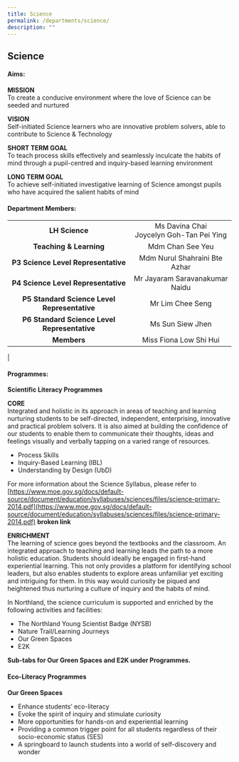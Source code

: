 ```yaml
---
title: Science
permalink: /departments/science/
description: ""
---
```

## Science
#### **Aims:**
**MISSION**<br>
To create a conducive environment where the love of Science can be seeded and nurtured

**VISION**<br>
Self-initiated Science learners who are innovative problem solvers, able to contribute to Science & Technology

**SHORT TERM GOAL**<br>
To teach process skills effectively and seamlessly inculcate the habits of mind through a pupil-centred and inquiry-based learning environment

**LONG TERM GOAL**<br>
To achieve self-initiated investigative learning of Science amongst pupils who have acquired the salient habits of mind

#### **Department Members:**

|  |  |
|:---:|:---:|
| **LH Science** | Ms Davina Chai<br>Joycelyn Goh-Tan Pei Ying  |
| **Teaching & Learning** | Mdm Chan See Yeu |
| **P3 Science Level Representative** | Mdm Nurul Shahraini Bte Azhar  |
| **P4 Science Level Representative** | Mr Jayaram Saravanakumar Naidu   |
| **P5 Standard Science Level Representative** | Mr Lim Chee Seng  |
| **P6 Standard Science Level Representative** | Ms Sun Siew Jhen  |
| **Members** | Miss Fiona Low Shi Hui  |
|

#### **Programmes:**
**Scientific Literacy Programmes**

**CORE**<br>
Integrated and holistic in its approach in areas of teaching and learning nurturing students to be self-directed, independent, enterprising, innovative and practical problem solvers. It is also aimed at building the confidence of our students to enable them to communicate their thoughts, ideas and feelings visually and verbally tapping on a varied range of resources.

*   Process Skills  
*   Inquiry-Based Learning (IBL)      
*   Understanding by Design (UbD)

For more information about the Science Syllabus, please refer to<br>
[https://www.moe.gov.sg/docs/default-source/document/education/syllabuses/sciences/files/science-primary-2014.pdf](https://www.moe.gov.sg/docs/default-source/document/education/syllabuses/sciences/files/science-primary-2014.pdf) **broken link**

**ENRICHMENT**<br>
The learning of science goes beyond the textbooks and the classroom. An integrated approach to teaching and learning leads the path to a more holistic education. Students should ideally be engaged in first-hand experiential learning. This not only provides a platform for identifying school leaders, but also enables students to explore areas unfamiliar yet exciting and intriguing for them. In this way would curiosity be piqued and heightened thus nurturing a culture of inquiry and the habits of mind.

In Northland, the science curriculum is supported and enriched by the following activities and facilities:

*   The Northland Young Scientist Badge (NYSB)  
*   Nature Trail/Learning Journeys  
*   Our Green Spaces  
*   E2K

**Sub-tabs for Our Green Spaces and E2K under Programmes.**

#### **Eco-Literacy Programmes**
**Our Green Spaces**
*   Enhance students’ eco-literacy
*   Evoke the spirit of inquiry and stimulate curiosity
*   More opportunities for hands-on and experiential learning 
*   Providing a common trigger point for all students regardless of their socio-economic status (SES) 
*   A springboard to launch students into a world of self-discovery and wonder